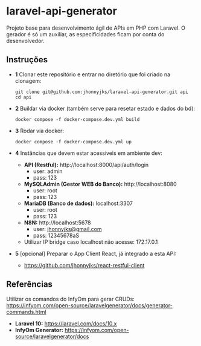 # laravel-api-generator

Projeto base para desenvolvimento ágil de APIs em PHP com Laravel. O gerador é só um auxiliar, as especificidades ficam por conta do desenvolvedor.

## Instruções

- **1** Clonar este repositório e entrar no diretório que foi criado na clonagem:

  ```
  git clone git@github.com:jhonnyjks/laravel-api-generator.git api
  cd api
  ```
- **2** Buildar via docker (também serve para resetar estado e dados do bd):

  ```
  docker compose -f docker-compose.dev.yml build
  ```
- **3** Rodar via docker:

  ```
  docker compose -f docker-compose.dev.yml up
  ```
- **4** Instâncias que devem estar acessíveis em ambiente dev:

  - **API (Restful):** http://localhost:8000/api/auth/login
    - user: admin
    - pass: 123
  - **MySQLAdmin (Gestor WEB do Banco):** http://localhost:8080
    - user: root
    - pass: 123
  - **MariaDB (Banco de dados):** localhost:3307
    - user: root
    - pass: 123
  - **N8N:** http://localhost:5678
    - user: jhonnyjks@gmail.com
    - pass: 12345678aS
  - Utilizar IP bridge caso localhost não acesse: 172.17.0.1
- **5** [opcional] Preparar o App Client React, já integrado a esta API:

  - https://github.com/jhonnyjks/react-restful-client

## Referências

Utilizar os comandos do InfyOm para gerar CRUDs: https://infyom.com/open-source/laravelgenerator/docs/generator-commands.html

- **Laravel 10:** https://laravel.com/docs/10.x
- **InfyOm Generator:** https://infyom.com/open-source/laravelgenerator/docs
